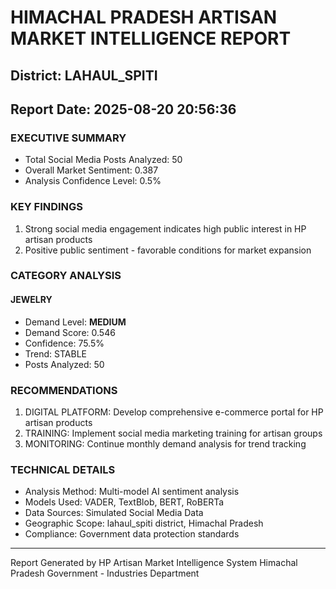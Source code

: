 # HIMACHAL PRADESH ARTISAN MARKET INTELLIGENCE REPORT
## District: LAHAUL_SPITI
## Report Date: 2025-08-20 20:56:36

### EXECUTIVE SUMMARY
- Total Social Media Posts Analyzed: 50
- Overall Market Sentiment: 0.387
- Analysis Confidence Level: 0.5%

### KEY FINDINGS
1. Strong social media engagement indicates high public interest in HP artisan products
2. Positive public sentiment - favorable conditions for market expansion

### CATEGORY ANALYSIS

#### JEWELRY
- Demand Level: **MEDIUM**
- Demand Score: 0.546
- Confidence: 75.5%
- Trend: STABLE
- Posts Analyzed: 50

### RECOMMENDATIONS
1. DIGITAL PLATFORM: Develop comprehensive e-commerce portal for HP artisan products
2. TRAINING: Implement social media marketing training for artisan groups
3. MONITORING: Continue monthly demand analysis for trend tracking

### TECHNICAL DETAILS
- Analysis Method: Multi-model AI sentiment analysis
- Models Used: VADER, TextBlob, BERT, RoBERTa
- Data Sources: Simulated Social Media Data
- Geographic Scope: lahaul_spiti district, Himachal Pradesh
- Compliance: Government data protection standards

---
Report Generated by HP Artisan Market Intelligence System
Himachal Pradesh Government - Industries Department
